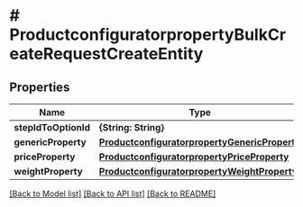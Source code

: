 # # ProductconfiguratorpropertyBulkCreateRequestCreateEntity


## Properties


Name | Type | Description | Notes
------------ | ------------- | ------------- | -------------
**stepIdToOptionId**| **{String: String}** |   | [optional]
**genericProperty**| [**ProductconfiguratorpropertyGenericProperty**](ProductconfiguratorpropertyGenericProperty.md) |   | [optional]
**priceProperty**| [**ProductconfiguratorpropertyPriceProperty**](ProductconfiguratorpropertyPriceProperty.md) |   | [optional]
**weightProperty**| [**ProductconfiguratorpropertyWeightProperty**](ProductconfiguratorpropertyWeightProperty.md) |   | [optional]


[[Back to Model list]](../../README.md#models) [[Back to API list]](../../README.md#endpoints) [[Back to README]](../../README.md)